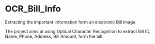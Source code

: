 # OCR_Bill_Info

Extracting the important information form an electronic Bill Image.

The project aims at using Optical Character Recognition to extract Bill ID, Name, Phone, Address, Bill Amount, form the bill.
